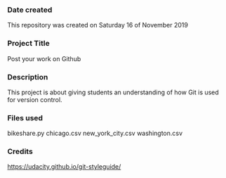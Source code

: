 ### Date created
This repository was created on Saturday 16 of November 2019

### Project Title
Post your work on Github

### Description
This project is about giving students an understanding of how Git is used for version control.

### Files used
bikeshare.py
chicago.csv
new_york_city.csv
washington.csv

### Credits
https://udacity.github.io/git-styleguide/
